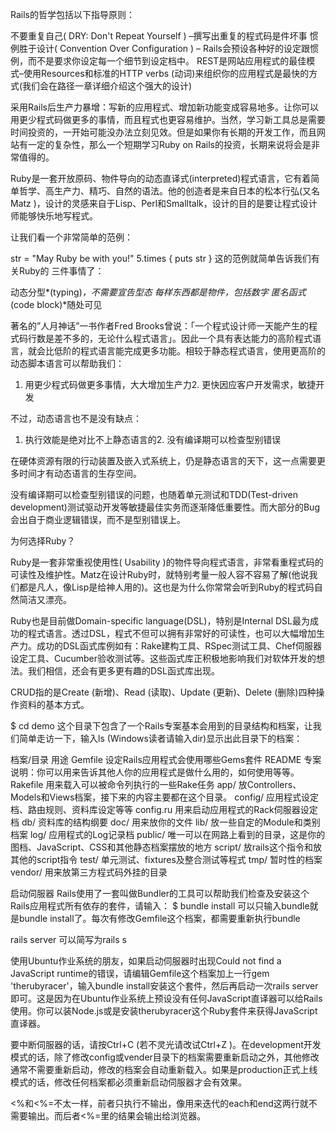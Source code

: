 Rails的哲学包括以下指导原则：

不要重复自己( DRY: Don't Repeat Yourself ) –撰写出重复的程式码是件坏事
惯例胜于设计( Convention Over Configuration ) – Rails会预设各种好的设定跟惯例，而不是要求你设定每一个细节到设定档中。
REST是网站应用程式的最佳模式–使用Resources和标准的HTTP verbs (动词)来组织你的应用程式是最快的方式(我们会在路径一章详细介绍这个强大的设计)

采用Rails后生产力暴增：写新的应用程式、增加新功能变成容易地多。让你可以用更少程式码做更多的事情，而且程式也更容易维护。当然，学习新工具总是需要时间投资的，一开始可能没办法立刻见效。但是如果你有长期的开发工作，而且网站有一定的复杂性，那么一个短期学习Ruby on Rails的投资，长期来说将会是非常值得的。

Ruby是一套开放原码、物件导向的动态直译式(interpreted)程式语言，它有着简单哲学、高生产力、精巧、自然的语法。他的创造者是来自日本的松本行弘(又名Matz )，设计的灵感来自于Lisp、Perl和Smalltalk，设计的目的是要让程式设计师能够快乐地写程式。

让我们看一个非常简单的范例：

str = "May Ruby be with you!"
5.times { puts str }
这的范例就简单告诉我们有关Ruby的 ​​三件事情了：

动态分型*(typing)*，不需要宣告型态
每样东西都是物件，包括数字
匿名函式*(code block)*随处可见

著名的”人月神话”一书作者Fred Brooks曾说：「一个程式设计师一天能产生的程式码行数是差不多的，无论什么程式语言」。因此一个具有表达能力的高阶程式语言，就会比低阶的程式语言能完成更多功能。相较于静态程式语言，使用更高阶的动态脚本语言可以帮助我们：

1. 用更少程式码做更多事情，大大增加生产力2. 更快因应客户开发需求，敏捷开发

不过，动态语言也不是没有缺点：

1. 执行效能是绝对比不上静态语言的2. 没有编译期可以检查型别错误

在硬体资源有限的行动装置及嵌入式系统上，仍是静态语言的天下，这一点需要更多时间才有动态语言的生存空间。

没有编译期可以检查型别错误的问题，也随着单元测试和TDD(Test-driven development)测试驱动开发等敏捷最佳实务而逐渐降低重要性。而大部分的Bug会出自于商业逻辑错误，而不是型别错误上。

为何选择Ruby？

Ruby是一套非常重视使用性( Usability )的物件导向程式语言，非常看重程式码的可读性及维护性。Matz在设计Ruby时，就特别考量一般人容不容易了解(他说我们都是凡人，像Lisp是给神人用的)。这也是为什么你常常会听到Ruby的 ​​程式码自然简洁又漂亮。

Ruby也是目前做Domain-specific language(DSL)，特别是Internal DSL最为成功的程式语言。透过DSL，程式不但可以拥有非常好的可读性，也可以大幅增加生产力。成功的DSL函式库例如有：Rake建构工具、RSpec测试工具、Chef伺服器设定工具、Cucumber验收测试等。这些函式库正积极地影响我们对软体开发的想法。我们相信，还会有更多更有趣的DSL函式库出现。

CRUD指的是Create (新增)、Read (读取)、Update (更新)、Delete (删除)四种操作资料的基本方式。

$ cd demo
这个目录下包含了一个Rails专案基本会用到的目录结构和档案，让我们简单走访一下，输入ls (Windows读者请输入dir)显示出此目录下的档案：

档案/目录	用途
Gemfile	设定Rails应用程式会使用哪些Gems套件
README	专案说明：你可以用来告诉其他人你的应用程式是做什么用的，如何使用等等。
Rakefile	用来载入可以被命令列执行的一些Rake任务
app/	放Controllers、Models和Views档案，接下来的内容主要都在这个目录。
config/	应用程式设定档、路由规则、资料库设定等等
config.ru	用来启动应用程式的Rack伺服器设定档
db/	资料库的结构纲要
doc/	用来放你的文件
lib/	放一些自定的Module和类别档案
log/	应用程式的Log记录档
public/	唯一可以在网路上看到的目录，这是你的图档、JavaScript、CSS和其他静态档案摆放的地方
script/	放rails这个指令和放其他的script指令
test/	单元测试、fixtures及整合测试等程式
tmp/	暂时性的档案
vendor/	用来放第三方程式码外挂的目录

启动伺服器
Rails使用了一套叫做Bundler的工具可以帮助我们检查及安装这个Rails应用程式所有依存的套件，请输入：
$ bundle install
可以只输入bundle就是bundle install了。每次有修改Gemfile这个档案，都需要重新执行bundle

rails server 可以简写为rails s

使用Ubuntu作业系统的朋友，如果启动伺服器时出现Could not find a JavaScript runtime的错误，请编辑Gemfile这个档案加上一行gem 'therubyracer'，输入bundle install安装这个套件，然后再启动一次rails server即可。这是因为在Ubuntu作业系统上预设没有任何JavaScript直译器可以给Rails使用。你可以装Node.js或是安装therubyracer这个Ruby套件来获得JavaScript直译器。

要中断伺服器的话，请按Ctrl+C (若不灵光请改试Ctrl+Z )。在development开发模式的话，除了修改config或vender目录下的档案需要重新启动之外，其他修改通常不需要重新启动，修改的档案会自动重新载入。如果是production正式上线模式的话，修改任何档案都必须重新启动伺服器才会有效果。

<%和<%=不太一样，前者只执行不输出，像用来迭代的each和end这两行就不需要输出。而后者<%=里的结果会输出给浏览器。